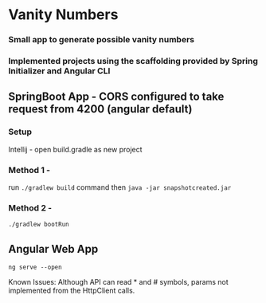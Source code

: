 # Vanity Numbers
### Small app to generate possible vanity numbers
### Implemented projects using the scaffolding provided by Spring Initializer and Angular CLI

## SpringBoot App - CORS configured to take request from 4200 (angular default)
### Setup
Intellij - open build.gradle as new project

### Method 1 - 
run ```./gradlew build``` command 
then ```java -jar snapshotcreated.jar ```

### Method 2 - 
```./gradlew bootRun```

## Angular Web App
```ng serve --open```

Known Issues:
Although API can read * and # symbols, params not implemented from the HttpClient calls.
